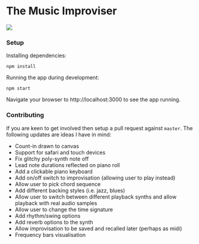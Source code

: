 # The Music Improviser

<img src="https://s3-eu-west-1.amazonaws.com/musie/mi-pianoroll.png" />

### Setup

Installing dependencies:

```
npm install
```

Running the app during development:

```
npm start
```

Navigate your browser to http://localhost:3000 to see the app running.

### Contributing

If you are keen to get involved then setup a pull request against `master`. The following updates are ideas I have in mind:

* Count-in drawn to canvas
* Support for safari and touch devices
* Fix glitchy poly-synth note off
* Lead note durations reflected on piano roll
* Add a clickable piano keyboard
* Add on/off switch to improvisation (allowing user to play instead)
* Allow user to pick chord sequence
* Add different backing styles (i.e. jazz, blues)
* Allow user to switch between different playback synths and allow playback with real audio samples
* Allow user to change the time signature
* Add rhythm/swing options
* Add reverb options to the synth
* Allow improvisation to be saved and recalled later (perhaps as midi)
* Frequency bars visualisation
